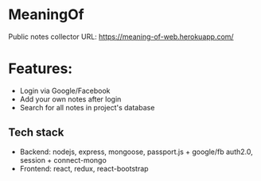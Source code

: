 # MeaningOf
Public notes collector
URL: https://meaning-of-web.herokuapp.com/

# Features:
- Login via Google/Facebook
- Add your own notes after login
- Search for all notes in project's database

## Tech stack
- Backend: nodejs, express, mongoose, passport.js + google/fb auth2.0, session + connect-mongo 
- Frontend: react, redux, react-bootstrap
